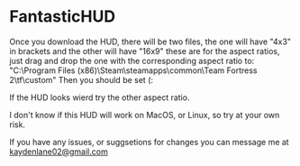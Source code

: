 # FantasticHUD


Once you download the HUD, there will be two files,
the one will have "4x3" in brackets and the other will have "16x9"
these are for the aspect ratios, just drag and drop the one with the
corresponding aspect ratio to:
"C:\Program Files (x86)\Steam\steamapps\common\Team Fortress 2\tf\custom"
Then you should be set (:

If the HUD looks wierd try the other aspect ratio.

I don't know if this HUD will work on MacOS, or Linux, so try at your own risk.

If you have any issues, or suggsetions for changes you can message me at 
kaydenlane02@gmail.com
